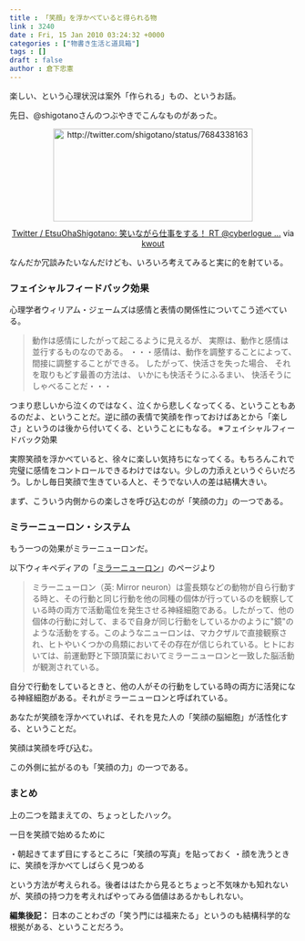 ```yaml
---
title : 「笑顔」を浮かべていると得られる物
link : 3240
date : Fri, 15 Jan 2010 03:24:32 +0000
categories : ["物書き生活と道具箱"]
tags : []
draft : false
author : 倉下忠憲
---
```


楽しい、という心理状況は案外「作られる」もの、というお話。

<!--more-->
先日、@shigotanoさんのつぶやきでこんなものがあった。

<div class="kwout" style="text-align: center;"><img src="http://kwout.com/cutout/m/23/2d/c36_bor_rou_w350.jpg" alt="http://twitter.com/shigotano/status/7684338163" title="Twitter / EtsuOhaShigotano: 笑いながら仕事をする！ RT @cyberlogue ..." width="350" height="163" style="border: none;" usemap="#map_m232dc36" /><map id="map_m232dc36" name="map_m232dc36"><area coords="224,13,311,30" href="http://twitter.com/cyberlogue" alt="" shape="rect" /><area coords="202,55,313,72" href="http://twitter.com/search?q=%23commitment" alt="" shape="rect" /><area coords="86,77,128,83" href="http://github.com/cezarsa/chromed_bird" alt="" shape="rect" /><area coords="15,103,42,131" href="http://twitter.com/shigotano" alt="" shape="rect" /><area coords="54,103,134,120" href="http://twitter.com/shigotano" alt="" shape="rect" /><area coords="15,77,71,83" href="http://twitter.com/shigotano/status/7684338163" alt="" shape="rect" /></map><p style="margin-top: 10px; text-align: center;"><a href="http://twitter.com/shigotano/status/7684338163">Twitter / EtsuOhaShigotano: 笑いながら仕事をする！ RT @cyberlogue ...</a> via <a href="http://kwout.com/quote/m232dc36">kwout</a></p></div>
なんだか冗談みたいなんだけども、いろいろ考えてみると実に的を射ている。

<h3>フェイシャルフィードバック効果</h3>
心理学者ウィリアム・ジェームズは感情と表情の関係性についてこう述べている。

<blockquote>
動作は感情にしたがって起こるように見えるが、
実際は、動作と感情は並行するものなのである。
・・・感情は、動作を調整することによって、
間接に調整することができる。
したがって、快活さを失った場合、
それを取りもどす最善の方法は、
いかにも快活そうにふるまい、
快活そうにしゃべることだ・・・
</blockquote>

つまり悲しいから泣くのではなく、泣くから悲しくなってくる、ということもあるのだよ、ということだ。逆に顔の表情で笑顔を作っておけばあとから「楽しさ」というのは後から付いてくる、ということにもなる。
※フェイシャルフィードバック効果

実際笑顔を浮かべていると、徐々に楽しい気持ちになってくる。もちろんこれで完璧に感情をコントロールできるわけではない。少しの力添えというぐらいだろう。しかし毎日笑顔で生きている人と、そうでない人の差は結構大きい。

まず、こういう内側からの楽しさを呼び込むのが「笑顔の力」の一つである。

<h3>ミラーニューロン・システム</h3>
もう一つの効果がミラーニューロンだ。

以下ウィキペディアの「<a href="http://ja.wikipedia.org/wiki/%E3%83%9F%E3%83%A9%E3%83%BC%E3%83%8B%E3%83%A5%E3%83%BC%E3%83%AD%E3%83%B3">ミラーニューロン</a>」のページより



<blockquote>ミラーニューロン（英: Mirror neuron）は霊長類などの動物が自ら行動する時と、その行動と同じ行動を他の同種の個体が行っているのを観察している時の両方で活動電位を発生させる神経細胞である。したがって、他の個体の行動に対して、まるで自身が同じ行動をしているかのように"鏡"のような活動をする。このようなニューロンは、マカクザルで直接観察され、ヒトやいくつかの鳥類においてその存在が信じられている。ヒトにおいては、前運動野と下頭頂葉においてミラーニューロンと一致した脳活動が観測されている。</blockquote>



自分で行動をしているときと、他の人がその行動をしている時の両方に活発になる神経細胞がある。それがミラーニューロンと呼ばれている。

あなたが笑顔を浮かべていれば、それを見た人の「笑顔の脳細胞」が活性化する、ということだ。

笑顔は笑顔を呼び込む。

この外側に拡がるのも「笑顔の力」の一つである。

<h3>まとめ</h3>
上の二つを踏まえての、ちょっとしたハック。

一日を笑顔で始めるために

・朝起きてまず目にするところに「笑顔の写真」を貼っておく
・顔を洗うときに、笑顔を浮かべてしばらく見つめる

という方法が考えられる。後者ははたから見るとちょっと不気味かも知れないが、笑顔の持つ力を考えればやってみる価値はあるかもしれない。

<div class="column">
<strong>編集後記：</strong>
日本のことわざの「笑う門には福来たる」というのも結構科学的な根拠がある、ということだろう。
</div>